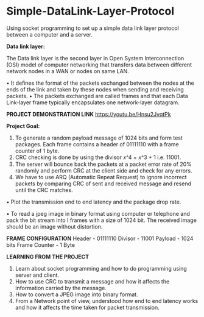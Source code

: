 # Simple-DataLink-Layer-Protocol

Using socket programming to set up a simple data link layer protocol between a computer and a server.

**Data link layer:**

The Data link layer is the second layer in Open System Interconnection (OSI) model of computer networking that transfers data between different network nodes in a WAN or nodes on same LAN.

• It defines the format of the packets exchanged between the nodes at the ends of the link and taken by these nodes when sending and receiving packets.
• The packets exchanged are called frames and that each Data Link-layer frame typically encapsulates one network-layer datagram.

**PROJECT DEMONSTRATION LINK**
https://youtu.be/Hnsu2JvqtPk

**Project Goal:**

   1. To generate a random payload message of 1024 bits and form test packages. Each frame contains a header of 01111110 with a frame counter of 1 byte. 
   2. CRC checking is done by using the divisor 𝑥^4 + 𝑥^3 + 1 i.e. 11001.
   3. The server will bounce back the packets at a packet error rate of 20% randomly and perform CRC at the client side and check for any errors.
   4. We have to use ARQ (Automatic Repeat Request) to ignore incorrect packets by comparing CRC of sent and received message and resend until the CRC matches.
   
• Plot the transmission end to end latency and the package drop rate.

• To read a jpeg image in binary format using computer or telephone and pack the bit stream into I frames with a size of 1024 bit. The received image should be an image without distortion.

**FRAME CONFIGURATION**
Header - 01111110 
Divisor - 11001
Payload -  1024 bits
Frame Counter - 1 Byte

**LEARNING FROM THE PROJECT**

1. Learn about socket programming and how to do programming using server and client.
2. How to use CRC to transmit a message and how it affects the information carried by the message.
3. How to convert a JPEG image into binary format.
4. From a Network point of view, understood how end to end latency works and how it affects the time taken for packet transmission.

